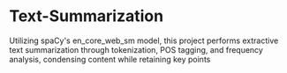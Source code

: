 # Text-Summarization
Utilizing spaCy's en_core_web_sm model, this project performs extractive text summarization through tokenization, POS tagging, and frequency analysis, condensing content while retaining key points
